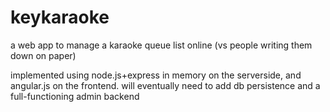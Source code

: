 keykaraoke
==========

a web app to manage a karaoke queue list online (vs people writing them down on paper)

implemented using node.js+express in memory on the serverside, and angular.js on the frontend. will eventually need to add db persistence and a full-functioning admin backend